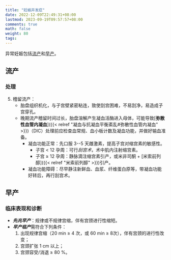 ```yaml
---
title: "妊娠并发症"
date: 2022-12-09T22:49:31+08:00
lastmod: 2023-09-19T09:57:57+08:00
comments: true
math: false
weight: 80
tags:
---
```


异常妊娠包括[流产](#流产)和[早产](#早产)。

<!--more-->

## 流产

### 处理

5. 稽留流产：
    - 胎盘组织机化，与子宫壁紧密粘连，致使刮宫困难，不易刮净，易造成子宫穿孔。
    - 晚期流产稽留时间过长，胎盘溶解产生凝血活酶进入母体，可能导致[**弥散性血管内凝血**]({{< relref "凝血与抗凝血平衡紊乱#弥散性血管内凝血" >}})（DIC）处理前应检查血常规、血小板计数及凝血功能，并做好输血准备。
        - 凝血功能正常：先口服 3--5 天雌激素，提高子宫对缩宫素的敏感性。
            - 子宫 \< 12 孕周：可行*刮宫术*，术中肌内注射缩宫素。
            - 子宫 ≥ 12 孕周：静脉滴注缩宫素引产，或米非司酮 + [米索前列醇]({{< relref "米索前列醇" >}})引产。
        - 凝血功能障碍：尽早静注新鲜血、血浆、纤维蛋白原等，带凝血功能好转后，再行刮宫术。

## 早产

### 临床表现和诊断

- ***先兆早产***：规律或不规律宫缩，伴有宫颈进行性缩短。
- ***早产临产***需符合下列条件：
    1. 出现规律宫缩（20 min ≥ 4 次，或 60 min ≥ 8次），伴有宫颈的进行性改变；
    2. 宫颈扩张 1 cm 以上；
    3. 宫颈容受/消退 ≥ 80 %。
